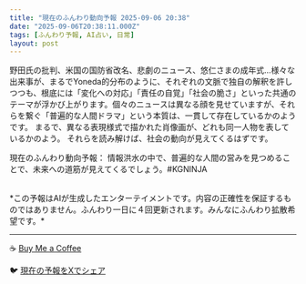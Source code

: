 ```yaml
---
title: "現在のふんわり動向予報 2025-09-06 20:38"
date: "2025-09-06T20:38:11.000Z"
tags: [ふんわり予報, AI占い, 日常]
layout: post
---
```


野田氏の批判、米国の国防省改名、悲劇のニュース、悠仁さまの成年式…様々な出来事が、まるでYoneda的分布のように、それぞれの文脈で独自の解釈を許しつつも、根底には「変化への対応」「責任の自覚」「社会の脆さ」といった共通のテーマが浮かび上がります。個々のニュースは異なる顔を見せていますが、それらを繋ぐ「普遍的な人間ドラマ」という本質は、一貫して存在しているかのようです。  まるで、異なる表現様式で描かれた肖像画が、どれも同一人物を表しているかのよう。  それらを読み解けば、社会の動向が見えてくるはずです。


現在のふんわり動向予報：
情報洪水の中で、普遍的な人間の営みを見つめることで、未来への道筋が見えてくるでしょう。#KGNINJA

<br>
*この予報はAIが生成したエンターテイメントです。内容の正確性を保証するものではありません。ふんわり一日に４回更新されます。みんなにふんわり拡散希望です。*

---
☕️ [Buy Me a Coffee](https://www.buymeacoffee.com/kgninja)

🐦 [現在の予報をXでシェア](https://twitter.com/intent/tweet?text=%E7%8F%BE%E5%9C%A8%E3%81%AE%E3%81%B5%E3%82%93%E3%82%8F%E3%82%8A%E4%BA%88%E5%A0%B1%3A%20%E3%80%8C%E9%87%8E%E7%94%B0%E6%B0%8F%E3%81%AE%E6%89%B9%E5%88%A4%E3%80%81%E7%B1%B3%E5%9B%BD%E3%81%AE%E5%9B%BD%E9%98%B2%E7%9C%81%E6%94%B9%E5%90%8D%E3%80%81%E6%82%B2%E5%8A%87%E3%81%AE%E3%83%8B%E3%83%A5%E3%83%BC%E3%82%B9%E3%80%81%E6%82%A0%E4%BB%81%E3%81%95%E3%81%BE%E3%81%AE%E6%88%90%E5%B9%B4%E5%BC%8F%E2%80%A6%E6%A7%98%E3%80%85%E3%81%AA%E5%87%BA%E6%9D%A5%E4%BA%8B%E3%81%8C%E3%80%81%E3%81%BE%E3%82%8B%E3%81%A7Yoneda%E7%9A%84%E5%88%86%E5%B8%83%E3%81%AE%E3%82%88%E3%81%86%E3%81%AB%E3%80%81%E3%81%9D%E3%82%8C%E3%81%9E%E3%82%8C%E3%81%AE%E6%96%87%E8%84%88%E3%81%A7%E7%8B%AC%E8%87%AA%E3%81%AE%E8%A7%A3%E9%87%88%E3%82%92%E8%A8%B1%E3%81%97%E3%81%A4%E3%81%A4%E3%82%82%E3%80%81%E6%A0%B9%E5%BA%95%E3%81%AB%E3%81%AF%E3%80%8C%E5%A4%89%E5%8C%96%E3%81%B8%E3%81%AE%E5%AF%BE%E5%BF%9C%E3%80%8D%E3%80%8C%E8%B2%AC%E4%BB%BB%E3%81%AE%E8%87%AA%E8%A6%9A%E3%80%8D...%E3%80%8D%23KGNINJA%20%E7%B6%9A%E3%81%8D%E3%81%AF%E3%83%96%E3%83%AD%E3%82%B0%E3%81%A7%EF%BC%81%F0%9F%91%87&url=https%3A%2F%2Fkg-ninja.github.io%2FFunwariyoso%2F)
